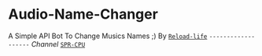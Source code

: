 # Audio-Name-Changer
A Simple API Bot To Change Musics Names ;) By [`Reload-life`](https://telegram.me/Reload_Life)
```-------------------```
*Channel*
[`SPR-CPU`](https://telegram.me/SPRCPU_Company)
